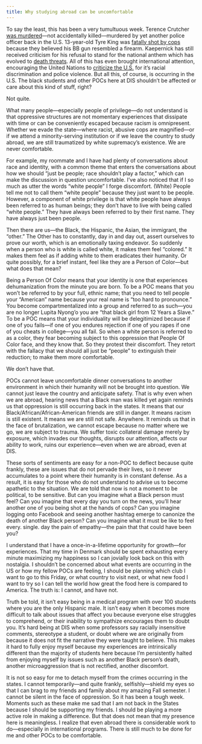 ```yaml
---
title: Why studying abroad can be uncomfortable
---
```


To say the least, this has been a very tumultuous week. Terence Crutcher [was murdered](https://www.cbsnews.com/news/terence-crutcher-tulsa-shooting-betty-shelby-officer-charged-with-manslaughter-in-police-shooting/)—not accidentally killed—murdered by yet another police officer back in the U.S. 13-year-old Tyre King was [fatally shot by cops](https://www.theguardian.com/us-news/2016/sep/20/tyre-king-columbus-ohio-police-shooting) because they believed his BB gun resembled a firearm. Kaepernick has still received criticism for his refusal to stand for the national anthem which has evolved to [death threats](https://www.theguardian.com/sport/2016/sep/20/colin-kaepernick-death-threats-national-anthem-protest-nfl). All of this has even brought international attention, encouraging the United Nations to [criticize the U.S.](http://america.aljazeera.com/articles/2015/5/11/us-faces-scathing-un-review-on-human-rights-record.html) for it’s racial discrimination and police violence. But all this, of course, is occurring in the U.S. The black students and other POCs here at DIS shouldn’t be affected or care about this kind of stuff, right?

Not quite.

What many people—especially people of privilege—do not understand is that oppressive structures are not momentary experiences that dissipate with time or can be conveniently escaped because racism is omnipresent. Whether we evade the state—where racist, abusive cops are magnified—or if we attend a minority-serving institution or if we leave the country to study abroad, we are still traumatized by white supremacy’s existence. We are never comfortable.

For example, my roommate and I have had plenty of conversations about race and identity, with a common theme that enters the conversations about how we should “just be people; race shouldn’t play a factor,” which can make the discussion in question uncomfortable. I’ve also noticed that if I so much as utter the words “white people” I forge discomfort. (White) People tell me not to call them “white people” because they just want to be people. However, a component of white privilege is that white people have always been referred to as human beings; they don’t have to live with being called “white people.” They have always been referred to by their first name. They have always just been people.

Then there are us—the Black, the Hispanic, the Asian, the immigrant, the “other.” The Other has to constantly, day in and day out, assert ourselves to prove our worth, which is an emotionally taxing endeavor. So suddenly when a person who is white is called white, it makes them feel “colored.” It makes them feel as if adding white to them eradicates their humanity. Or quite possibly, for a brief instant, feel like they are a Person of Color—but what does that mean?

Being a Person Of Color means that your identity is one that experiences dehumanization from the minute you are born. To be a POC means that you won’t be referred to by your full, ethnic name; that you need to tell people your “American” name because your real name is “too hard to pronounce.” You become compartmentalized into a group and referred to as such—you are no longer Lupita Nyong’o you are “that black girl from 12 Years a Slave.” To be a POC means that your individuality will be delegitimized because if one of you fails—if one of you endures rejection if one of you rapes if one of you cheats in college—you all fail. So when a white person is referred to as a color, they fear becoming subject to this oppression that People Of Color face, and they know that. So they protest their discomfort. They retort with the fallacy that we should all just be “people” to extinguish their reduction; to make them more comfortable.

We don’t have that.

POCs cannot leave uncomfortable dinner conversations to another environment in which their humanity will not be brought into question. We cannot just leave the country and anticipate safety. That is why even when we are abroad, hearing news that a Black man was killed yet again reminds us that oppression is still occurring back in the states. It means that our Black/African/African-American friends are still in danger. It means racism is still existent. It means we are still not safe. Anywhere. It reminds us that in the face of brutalization, we cannot escape because no matter where we go, we are subject to trauma. We suffer toxic collateral damage merely by exposure, which invades our thoughts, disrupts our attention, affects our ability to work, ruins our experience—even when we are abroad, even at DIS.

These sorts of sentiments are easy for a non-POC to deflect because quite frankly, these are issues that do not pervade their lives, so it never accumulates to a point where their humanity is in constant defense. As a result, it is easy for those who do not understand to advise us to become apathetic to the situation. We are told that now is not a moment to be political, to be sensitive. But can you imagine what a Black person must feel? Can you imagine that every day you turn on the news, you’ll hear another one of you being shot at the hands of cops? Can you imagine logging onto Facebook and seeing another hashtag emerge to canonize the death of another Black person? Can you imagine what it must be like to feel every. single. day the pain of empathy—the pain that that could have been you?

I understand that I have a once-in-a-lifetime opportunity for growth—for experiences. That my time in Denmark should be spent exhausting every minute maximizing my happiness so I can jovially look back on this with nostalgia. I shouldn’t be concerned about what events are occurring in the US or how my fellow POCs are feeling, I should be planning which club I want to go to this Friday, or what country to visit next, or what new food I want to try so I can tell the world how great the food here is compared to America. The truth is: I cannot, and have not.

Truth be told, it isn’t easy being in a medical program with over 100 students where you are the only Hispanic male. It isn’t easy when it becomes more difficult to talk about issues that affect you because everyone else struggles to comprehend, or their inability to sympathize encourages them to doubt you. It’s hard being at DIS when some professors say racially insensitive comments, stereotype a student, or doubt where we are originally from because it does not fit the narrative they were taught to believe. This makes it hard to fully enjoy myself because my experiences are intrinsically different than the majority of students here because I’m persistently halted from enjoying myself by issues such as another Black person’s death, another microaggression that is not rectified, another discomfort.

It is not so easy for me to detach myself from the crimes occurring in the states. I cannot temporarily—and quite frankly, selfishly—shield my eyes so that I can brag to my friends and family about my amazing Fall semester. I cannot be silent in the face of oppression. So it has been a tough week. Moments such as these make me sad that I am not back in the States because I should be supporting my friends. I should be playing a more active role in making a difference. But that does not mean that my presence here is meaningless. I realize that even abroad there is considerable work to do—especially in international programs. There is still much to be done for me and other POCs to be comfortable.
